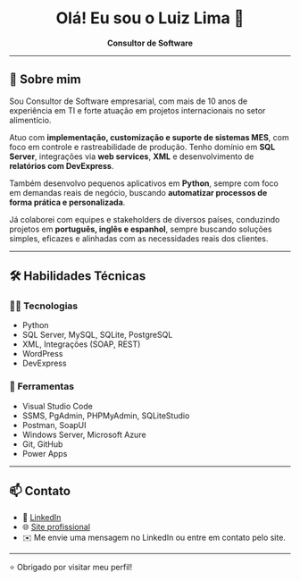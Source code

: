 <h1 align="center">Olá! Eu sou o Luiz Lima 👋</h1>

<p align="center">
  <b>Consultor de Software</b><br>
</p>

---

## 🧠 Sobre mim

Sou Consultor de Software empresarial, com mais de 10 anos de experiência em TI e forte atuação em projetos internacionais no setor alimentício.

Atuo com **implementação, customização e suporte de sistemas MES**, com foco em controle e rastreabilidade de produção. Tenho domínio em **SQL Server**, integrações via **web services**, **XML** e desenvolvimento de **relatórios com DevExpress**.

Também desenvolvo pequenos aplicativos em **Python**, sempre com foco em demandas reais de negócio, buscando **automatizar processos de forma prática e personalizada**.

Já colaborei com equipes e stakeholders de diversos países, conduzindo projetos em **português, inglês e espanhol**, sempre buscando soluções simples, eficazes e alinhadas com as necessidades reais dos clientes.

---

## 🛠️ Habilidades Técnicas

### 👨‍💻 Tecnologias
- Python
- SQL Server, MySQL, SQLite, PostgreSQL
- XML, Integrações (SOAP, REST)
- WordPress
- DevExpress

### 🧰 Ferramentas
- Visual Studio Code
- SSMS, PgAdmin, PHPMyAdmin, SQLiteStudio
- Postman, SoapUI
- Windows Server, Microsoft Azure
- Git, GitHub
- Power Apps

---

## 📫 Contato

- 💼 [LinkedIn](https://www.linkedin.com/in/luiz-felipe-lima-276425b7/)
- 🌐 [Site profissional](https://pirapixel.com/)
- ✉️ Me envie uma mensagem no LinkedIn ou entre em contato pelo site.

---

⭐ Obrigado por visitar meu perfil!

